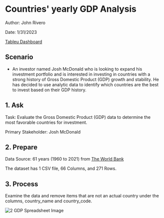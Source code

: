 # Countries' yearly GDP Analysis

Author: John Rivero

Date: 1/31/2023

[Tableu Dashboard](https://public.tableau.com/app/profile/john.r6470/viz/CountriesYearlyGDP1960-2021/Dashboard1?publish=yes)


## Scenario

- An investor named Josh McDonald who is looking to expand his investment portfolio and is interested in investing in countries with a strong history of Gross Domestic Product (GDP) growth and stability. He has decided to use analytic data to identify which countries are the best to invest based on their GDP history.



## 1. Ask

 Task: Evaluate the Gross Domestic Product (GDP) data to determine the most favorable countries for investment.

 Primary Stakeholder: Josh McDonald


## 2. Prepare

Data Source: 61 years (1960 to 2021) from [The World Bank](https://data.worldbank.org/indicator/NY.GDP.MKTP.CD)

The dataset has 1 CSV file, 66 Columns, and 271 Rows.

## 3. Process

Examine the data and remove items that are not an actual country under the columns, country_name and country_code. 

![2  GDP Spreadsheet Image](https://user-images.githubusercontent.com/81208412/215935874-9948644e-5a98-4364-8c5a-a3abe88144d3.jpg)
